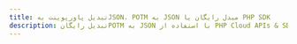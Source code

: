 ---title: تبدیل پاورپوینت بهJSON، POTM به JSON مبدل رایگان یا PHP SDKdescription: تبدیل رایگانPOTM به JSON با استفاده از PHP Cloud APIs & SDK. همچنین اسناد Microsoft PowerPoint را در Cloud ایجاد، ویرایش و رندر کنید.---